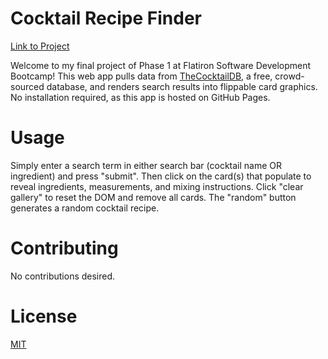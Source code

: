 # Cocktail Recipe Finder  

[Link to Project](https://jjiang95.github.io/phase-1-final-project)

Welcome to my final project of Phase 1 at Flatiron Software Development Bootcamp! This web app pulls data from [TheCocktailDB](https://www.thecocktaildb.com/api.php), a free, crowd-sourced database, and renders search results into flippable card graphics. No installation required, as this app is hosted on GitHub Pages.

# Usage

Simply enter a search term in either search bar (cocktail name OR ingredient) and press "submit". Then click on the card(s) that populate to reveal ingredients, measurements, and mixing instructions. Click "clear gallery" to reset the DOM and remove all cards. The "random" button generates a random cocktail recipe.

# Contributing

No contributions desired.

# License

[MIT](https://choosealicense.com/licenses/mit/)
